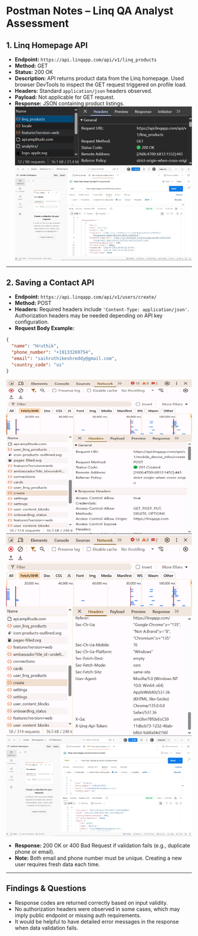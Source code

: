 # Postman Notes – Linq QA Analyst Assessment

## 1. Linq Homepage API

- **Endpoint:** `https://api.linqapp.com/api/v1/linq_products`
- **Method:** GET
- **Status:** 200 OK
- **Description:** API returns product data from the Linq homepage. Used browser DevTools to inspect the GET request triggered on profile load.
- **Headers:** Standard `application/json` headers observed.
- **Payload:** Not applicable for GET request.
- **Response:** JSON containing product listings.
  ![Bug 1](Postman1.jpeg) ![Bug 2](Postman2.jpeg)

---

## 2. Saving a Contact API

- **Endpoint:** `https://api.linqapp.com/api/v1/users/create/`
- **Method:** POST
- **Headers:** Required headers include `'Content-Type: application/json'`. Authorization headers may be needed depending on API key configuration.
- **Request Body Example:**

```json
{
  "name": "Hruthik",
  "phone_number": "+19133269754",
  "email": "saihruthikeshreddy@gmail.com",
  "country_code": "us"
}
```

![Bug 3](Postman3.jpeg) ![Bug 4](Postman4.png) ![Bug 5](Postman5.jpeg)

- **Response:** 200 OK or 400 Bad Request if validation fails (e.g., duplicate phone or email).
- **Note:** Both email and phone number must be unique. Creating a new user requires fresh data each time.

---

## Findings & Questions

- Response codes are returned correctly based on input validity.
- No authorization headers were observed in some cases, which may imply public endpoint or missing auth requirements.
- It would be helpful to have detailed error messages in the response when data validation fails.
